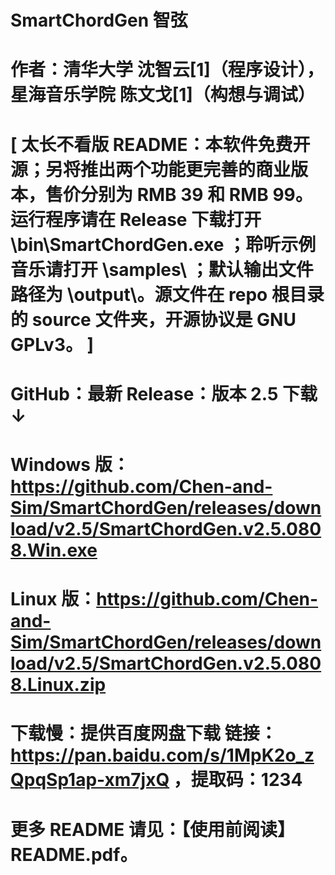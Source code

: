 # SmartChordGen 智弦

# 作者：清华大学  沈智云[1]（程序设计），  星海音乐学院  陈文戈[1]（构想与调试） 


# [ 太长不看版 README：本软件免费开源；另将推出两个功能更完善的商业版本，售价分别为 RMB 39 和 RMB 99。运行程序请在 Release 下载打开 \bin\SmartChordGen.exe ；聆听示例音乐请打开 \samples\ ；默认输出文件路径为 \output\。源文件在 repo 根目录的 source 文件夹，开源协议是 GNU GPLv3。 ]

# GitHub：最新 Release：版本 2.5 下载 ↓ 

# Windows 版： https://github.com/Chen-and-Sim/SmartChordGen/releases/download/v2.5/SmartChordGen.v2.5.0808.Win.exe 


# Linux 版：https://github.com/Chen-and-Sim/SmartChordGen/releases/download/v2.5/SmartChordGen.v2.5.0808.Linux.zip

# 下载慢：提供百度网盘下载 链接：https://pan.baidu.com/s/1MpK2o_zQpqSp1ap-xm7jxQ ，提取码：1234 

# 更多 README 请见：【使用前阅读】README.pdf。
